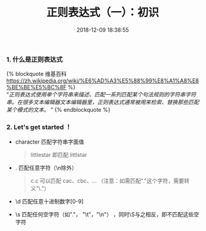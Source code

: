 ﻿---
title: 正则表达式（一）：初识
date: 2018-12-09 18:38:55
tags: skill
categories: 学习
---
### 1. 什么是正则表达式
{% blockquote 维基百科 https://zh.wikipedia.org/wiki/%E6%AD%A3%E5%88%99%E8%A1%A8%E8%BE%BE%E5%BC%8F %}  
“*正则表达式使用单个字符串来描述、匹配一系列匹配某个句法规则的字符串字符串。在很多文本编辑器文本编辑器里，正则表达式通常被用来检索、替换那些匹配某个模式的文本。* ”
{% endblockquote %}

<!-- more -->

### 2. Let's get started ！
- character 匹配字符串字面值
	> littlestar 即匹配 littlstar

- . 匹配任意字符（\n除外）
	> c.c 可以匹配 cac、cbc、... 
	（注意：如需匹配"\."这个字符，需要转义"\\."） 

- \d 匹配任意十进制数字[0-9]

-  \s 匹配任何空字符（如"\."， "\\t"，"\\n"） ，同时\S与之相反，即不匹配这些空字符
